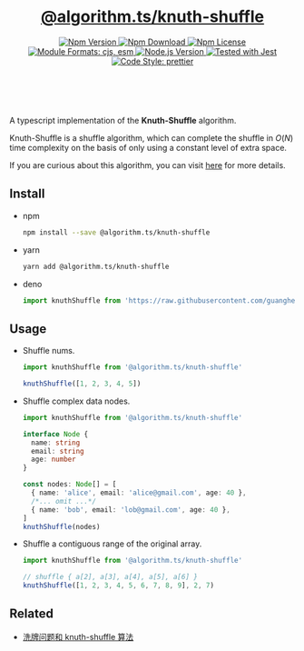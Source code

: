 <header>
  <h1 align="center">
    <a href="https://github.com/guanghechen/algorithm.ts/tree/main/packages/knuth-shuffle#readme">@algorithm.ts/knuth-shuffle</a>
  </h1>
  <div align="center">
    <a href="https://www.npmjs.com/package/@algorithm.ts/knuth-shuffle">
      <img
        alt="Npm Version"
        src="https://img.shields.io/npm/v/@algorithm.ts/knuth-shuffle.svg"
      />
    </a>
    <a href="https://www.npmjs.com/package/@algorithm.ts/knuth-shuffle">
      <img
        alt="Npm Download"
        src="https://img.shields.io/npm/dm/@algorithm.ts/knuth-shuffle.svg"
      />
    </a>
    <a href="https://www.npmjs.com/package/@algorithm.ts/knuth-shuffle">
      <img
        alt="Npm License"
        src="https://img.shields.io/npm/l/@algorithm.ts/knuth-shuffle.svg"
      />
    </a>
    <a href="#install">
      <img
        alt="Module Formats: cjs, esm"
        src="https://img.shields.io/badge/module_formats-cjs%2C%20esm-green.svg"
      />
    </a>
    <a href="https://github.com/nodejs/node">
      <img
        alt="Node.js Version"
        src="https://img.shields.io/node/v/@algorithm.ts/knuth-shuffle"
      />
    </a>
    <a href="https://github.com/facebook/jest">
      <img
        alt="Tested with Jest"
        src="https://img.shields.io/badge/tested_with-jest-9c465e.svg"
      />
    </a>
    <a href="https://github.com/prettier/prettier">
      <img
        alt="Code Style: prettier"
        src="https://img.shields.io/badge/code_style-prettier-ff69b4.svg?style=flat-square"
      />
    </a>
  </div>
</header>
<br/>


A typescript implementation of the **Knuth-Shuffle** algorithm.

Knuth-Shuffle is a shuffle algorithm, which can complete the shuffle in $O(N)$
time complexity on the basis of only using a constant level of extra space.

If you are curious about this algorithm, you can visit [here][knuth-shuffle] for more details.


## Install

* npm

  ```bash
  npm install --save @algorithm.ts/knuth-shuffle
  ```

* yarn

  ```bash
  yarn add @algorithm.ts/knuth-shuffle
  ```

* deno

  ```typescript
  import knuthShuffle from 'https://raw.githubusercontent.com/guanghechen/algorithm.ts/main/packages/knuth-shuffle/src/index.ts'
  ```

## Usage

* Shuffle nums.

  ```typescript
  import knuthShuffle from '@algorithm.ts/knuth-shuffle'

  knuthShuffle([1, 2, 3, 4, 5])
  ```

* Shuffle complex data nodes.

  ```typescript
  import knuthShuffle from '@algorithm.ts/knuth-shuffle'

  interface Node {
    name: string
    email: string
    age: number
  }

  const nodes: Node[] = [
    { name: 'alice', email: 'alice@gmail.com', age: 40 },
    /*... omit ...*/
    { name: 'bob', email: 'lob@gmail.com', age: 40 },
  ]
  knuthShuffle(nodes)
  ```

* Shuffle a contiguous range of the original array.

  ```typescript
  import knuthShuffle from '@algorithm.ts/knuth-shuffle'

  // shuffle { a[2], a[3], a[4], a[5], a[6] }
  knuthShuffle([1, 2, 3, 4, 5, 6, 7, 8, 9], 2, 7)
  ```

## Related

* [洗牌问题和 knuth-shuffle 算法][knuth-shuffle]


[homepage]: https://github.com/guanghechen/algorithm.ts/tree/main/packages/knuth-shuffle#readme
[knuth-shuffle]: https://me.guanghechen.com/post/algorithm/shuffle/#heading-knuth-shuffle